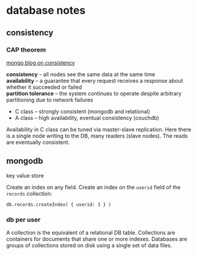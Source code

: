 # database notes

## consistency

### CAP theorem

[mongo blog on consistency](http://blog.mongodb.org/post/498145601/on-distributed-consistency-part-2-some)

**consistency** &ndash; all nodes see the same data at the same time  
**availability** &ndash; a guarantee that every request receives a response about whether it succeeded or failed  
**partition tolerance** &ndash; the system continues to operate despite arbitrary partitioning due to network failures  

* C class &ndash; strongly consistent (mongodb and relational)
* A class &ndash; high availability, eventual consistency (couchdb)

Availability in C class can be tuned via master-slave replication. Here there is a single node writing to the DB, many readers (slave nodes). The reads are eventually consistent.


## mongodb

key value store

Create an index on any field. Create an index on the `userid` field of the `records` collection:

    db.records.createIndex( { userid: 1 } )


### db per user

A collection is the equivalent of a relational DB table. Collections are containers for documents that share one or more indexes. Databases are groups of collections stored on disk using a single set of data files.


